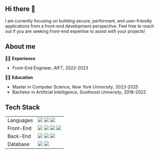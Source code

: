## Hi there 👋

<!--
**jazwu/jazwu** is a ✨ _special_ ✨ repository because its `README.md` (this file) appears on your GitHub profile.

Here are some ideas to get you started:

- 🔭 I’m currently working on ...
- 🌱 I’m currently learning ...
- 👯 I’m looking to collaborate on ...
- 🤔 I’m looking for help with ...
- 💬 Ask me about ...
- 📫 How to reach me: ...
- 😄 Pronouns: ...
- ⚡ Fun fact: ...
-->

I am currently focusing on building secure, performant, and user-friendly applications from a front-end development perspective. Feel free to reach out if you are seeking front-end expertise to assist with your projects!

## About me
👩‍💻 **Experience**
- Front-End Engineer, _AIFT_, 2022-2023

👩‍🎓 **Education**
- Master in Computer Science, _New York University_, 2023-2025
- Bachelor in Artificial Intelligence, _Southeast University_, 2018-2022

## Tech Stack
<table>
  <tr>
    <td>Languages</td> 
    <td>
      <img src="https://img.shields.io/badge/javascript-%23323330.svg?style=for-the-badge&logo=javascript&logoColor=%23F7DF1E" />
      <img src="https://img.shields.io/badge/typescript-%23007ACC.svg?style=for-the-badge&logo=typescript&logoColor=white" />
      <img src="https://img.shields.io/badge/python-3670A0?style=for-the-badge&logo=python&logoColor=ffdd54" />
    </td>
  </tr>
  <tr>
    <td>Front-End</td> 
    <td>
      <img src="https://img.shields.io/badge/react-%2320232a.svg?style=for-the-badge&logo=react&logoColor=%2361DAFB" />
      <img src="https://img.shields.io/badge/Next-black?style=for-the-badge&logo=next.js&logoColor=white" />
      <img src="https://img.shields.io/badge/redux-%23593d88.svg?style=for-the-badge&logo=redux&logoColor=white" />
      <img src="https://img.shields.io/badge/-AntDesign-%230170FE?style=for-the-badge&logo=ant-design&logoColor=white" />
    </td>    
  </tr>
  <tr>
    <td>Back-End</td> 
    <td>
      <img src="https://img.shields.io/badge/node.js-6DA55F?style=for-the-badge&logo=node.js&logoColor=white" />
      <img src="https://img.shields.io/badge/express.js-%23404d59.svg?style=for-the-badge&logo=express&logoColor=%2361DAFB" />
      <img src="https://img.shields.io/badge/django-%23092E20.svg?style=for-the-badge&logo=django&logoColor=white" />
    </td>    
  </tr>
  <tr>
    <td>Database</td> 
    <td>
      <img src="https://img.shields.io/badge/mysql-4479A1.svg?style=for-the-badge&logo=mysql&logoColor=white" />
      <img src="https://img.shields.io/badge/MongoDB-%234ea94b.svg?style=for-the-badge&logo=mongodb&logoColor=white" />
    </td>    
  </tr>
</table>

<!--
## Github Stats
<img height=200 align="center" src="https://github-readme-stats.vercel.app/api?username=jazwu&hide=stars&rank_icon=github" />
-->
